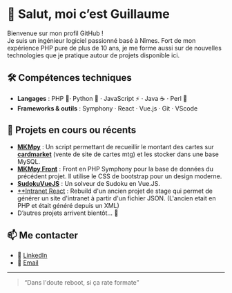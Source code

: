 <!--
**gschmirgal/gschmirgal** is a ✨ _special_ ✨ repository because its `README.md` (this file) appears on your GitHub profile.

Here are some ideas to get you started:

- 🔭 I’m currently working on ...
- 🌱 I’m currently learning ...
- 👯 I’m looking to collaborate on ...
- 🤔 I’m looking for help with ...
- 💬 Ask me about ...
- 📫 How to reach me: ...
- 😄 Pronouns: ...
- ⚡ Fun fact: ...
-->

# 👋 Salut, moi c’est Guillaume

Bienvenue sur mon profil GitHub !  
Je suis un ingénieur logiciel passionné basé à Nîmes. Fort de mon expérience PHP pure de plus de 10 ans, je me forme aussi sur de nouvelles technologies que je pratique autour de projets disponible ici.

## 🛠️ Compétences techniques

- **Langages** : PHP 🐘· Python 🐍 · JavaScript ⚡ · Java ☕ · Perl 🐫
- **Frameworks & outils** : Symphony · React · Vue.js · Git · VScode

## 🚀 Projets en cours ou récents

- [**MKMpy**](https://github.com/gschmirgal/mkmpy) : Un script permettant de recueillir le montant des cartes sur [**cardmarket**](https://www.cardmarket.com/fr/Magic) (vente de site de cartes mtg) et les stocker dans une base MySQL.
- [**MKMpy Front**](https://github.com/gschmirgal/frontMkmPy) : Front en PHP Symphony pour la base de données du précédent projet. Il utilise le CSS de bootstrap pour un design moderne.
- [**SudokuVueJS**](https://github.com/gschmirgal/SudokuVueJS) : Un solveur de Sudoku en Vue.JS.
- [**Intranet React](https://github.com/gschmirgal/intranet-react) : Rebuild d'un ancien projet de stage qui permet de générer un site d'intranet à partir d'un fichier JSON. (L'ancien etait en PHP et était généré depuis un XML)
- D’autres projets arrivent bientôt… 👀

## 📫 Me contacter

- 💼 [LinkedIn](https://www.linkedin.com/in/schmirgal/)
- 📧 [Email](mailto:guillaume@example.com)


---

> “Dans l'doute reboot, si ça rate formate”  
